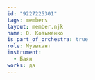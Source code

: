 ```yaml
---
id: "9227225301"
tags: members
layout: member.njk
name: О. Козьменко
is_part_of_orchestra: true
role: Музыкант
instrument:
  - Баян
works: да
---
```

